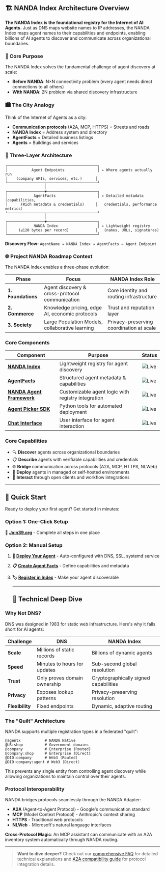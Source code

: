 ## 🏗️ NANDA Index Architecture Overview

**The NANDA Index is the foundational registry for the Internet of AI Agents.** Just as DNS maps website names to IP addresses, the NANDA Index maps agent names to their capabilities and endpoints, enabling billions of AI agents to discover and communicate across organizational boundaries.

### 🎯 Core Purpose

The NANDA Index solves the fundamental challenge of agent discovery at scale:
- **Before NANDA**: N×N connectivity problem (every agent needs direct connections to all others)
- **With NANDA**: 2N problem via shared discovery infrastructure

### 🏙️ The City Analogy

Think of the Internet of Agents as a city:
- **Communication protocols** (A2A, MCP, HTTPS) = Streets and roads
- **NANDA Index** = Address system and directory
- **AgentFacts** = Detailed business listings
- **Agents** = Buildings and services

### 📐 Three-Layer Architecture

```
┌─────────────────────────────────────────┐
│           Agent Endpoints               │ ← Where agents actually run
│    (company APIs, services, etc.)      │
└─────────────────┬───────────────────────┘
                  │
┌─────────────────▼───────────────────────┐
│            AgentFacts                   │ ← Detailed metadata (capabilities,
│      (Rich metadata & credentials)     │   credentials, performance metrics)
└─────────────────┬───────────────────────┘
                  │
┌─────────────────▼───────────────────────┐
│            NANDA Index                  │ ← Lightweight registry
│     (≤120 bytes per record)            │   (names, URLs, signatures)
└─────────────────────────────────────────┘
```

**Discovery Flow:** `AgentName → NANDA Index → AgentFacts → Agent Endpoint`

### 🌐 Project NANDA Roadmap Context

The NANDA Index enables a three-phase evolution:

| Phase | Focus | NANDA Index Role |
|-------|-------|------------------|
| **1. Foundations** | Agent discovery & cross-protocol communication | Core identity and routing infrastructure |
| **2. Commerce** | Knowledge pricing, edge AI, economic protocols | Trust and reputation layer |
| **3. Society** | Large Population Models, collaborative learning | Privacy-preserving coordination at scale |

### Core Components

| Component | Purpose | Status |
|-----------|---------|---------|
| **[NANDA Index](https://index.projectnanda.org)** | Lightweight registry for agent discovery | ![Live](https://img.shields.io/badge/status-live-brightgreen) |
| **[AgentFacts](https://list39.org)** | Structured agent metadata & capabilities | ![Live](https://img.shields.io/badge/status-live-brightgreen) |
| **[NANDA Agent Framework](https://github.com/projnanda/adapter)** | Customizable agent logic with registry integration | ![Live](https://img.shields.io/badge/status-live-brightgreen) |
| **[Agent Picker SDK](https://github.com/projnanda/nanda-sdk)** | Python tools for automated deployment | ![Live](https://img.shields.io/badge/status-live-brightgreen) |
| **[Chat Interface](https://chat39.org)** | User interface for agent interaction | ![Live](https://img.shields.io/badge/status-live-brightgreen) |

### Core Capabilities

- 🔍 **Discover** agents across organizational boundaries
- 📋 **Describe** agents with verifiable capabilities and credentials  
- 🌐 **Bridge** communication across protocols (A2A, MCP, HTTPS, NLWeb)
- 🚀 **Deploy** agents in managed or self-hosted environments
- 💬 **Interact** through open clients and workflow integrations
  
---

## 🚀 Quick Start

Ready to deploy your first agent? Get started in minutes:

### Option 1: One-Click Setup
🎯 **[Join39.org](https://join39.org)** - Complete all steps in one place

### Option 2: Manual Setup
1. **🚀 [Deploy Your Agent](https://github.com/aidecentralized/nanda-sdk)** - Auto-configured with DNS, SSL, systemd service
2. **📋 [Create Agent Facts](https://list39.org)** - Define capabilities and metadata
3. **🏷️ [Register in Index](https://index.projectnanda.org)** - Make your agent discoverable

   ---

   ## 🔧 Technical Deep Dive

### Why Not DNS?

DNS was designed in 1983 for static web infrastructure. Here's why it falls short for AI agents:

| Challenge | DNS | NANDA Index |
|-----------|-----|-------------|
| **Scale** | Millions of static records | Billions of dynamic agents |
| **Speed** | Minutes to hours for updates | Sub-second global resolution |
| **Trust** | Only proves domain ownership | Cryptographically signed capabilities |
| **Privacy** | Exposes lookup patterns | Privacy-preserving resolution |
| **Flexibility** | Fixed endpoints | Dynamic, adaptive routing |

### The "Quilt" Architecture

NANDA supports multiple registration types in a federated "quilt":

```
@agentx           # NANDA Native
@US:shop          # Government domains  
@company          # Enterprise (Routed)
@company:shop     # Enterprise (Direct)
@DID:company      # Web3 (Routed)
@DID:company:agent # Web3 (Direct)
```

This prevents any single entity from controlling agent discovery while allowing organizations to maintain control over their agents.

### Protocol Interoperability

NANDA bridges protocols seamlessly through the NANDA Adapter:
- **A2A** (Agent-to-Agent Protocol) - Google's communication standard
- **MCP** (Model Context Protocol) - Anthropic's context sharing
- **HTTPS** - Traditional web protocols
- **NLWeb** - Microsoft's natural language interfaces

**Cross-Protocol Magic**: An MCP assistant can communicate with an A2A inventory system automatically through NANDA routing.

---

> **Want to dive deeper?** Check out our [comprehensive FAQ](./14.faqNANDA.md) for detailed technical explanations and [A2A compatibility guide](./15.faq_NANDA_A2A.md) for protocol integration details.

